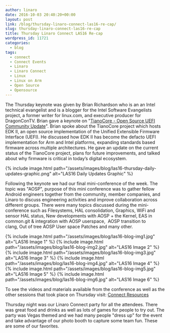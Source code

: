 ```yaml
---
author: linaro
date: 2016-10-03 20:40:20+00:00
layout: post
link: /blog/thursday-linaro-connect-las16-re-cap/
slug: thursday-linaro-connect-las16-re-cap
title: Thursday Linaro Connect LAS16 Re-cap
wordpress_id: 11721
categories:
  - blog
tags:
  - connect
  - Connect Events
  - Linaro
  - Linaro Connect
  - Linux
  - Linux on Arm
  - Open Source
  - Opensource
---
```


The Thursday keynote was given by Brian Richardson who is an an Intel technical evangelist and is a blogger for the Intel Software Evangelists project, a former writer for linux.com, and executive producer for DragonConTV. Brian gave a keynote on "[TianoCore - Open Source UEFI Community Update](https://www.youtube.com/watch?v=kQ5X8vqdSu0)". Brian spoke about the TianoCore project which hosts EDK II, an open source implementation of the Unified Extensible Firmware Interface (UEFI). He discussed how EDK II has become the defacto UEFI implementation for Arm and Intel platforms, expanding standards based firmware across multiple architectures. He gave an update on the current status of the TianoCore project, plans for future improvements, and talked about why firmware is critical in today’s digital ecosystem.

{% include image.html path="/assets/images/blog/las16-thursday-daily-updates-graphic.png" alt="LAS16 Daily Updates Graphic" %}

Following the keynote we had our final mini-conference of the week. The topic was "AOSP", purpose of this mini conference was to gather fellow Android engineers together from the community, member companies, and Linaro to discuss engineering activities and improve collaboration across different groups. There were many topics discussed during the mini-conference such as Filesystems, HAL consolidation, Graphics, WiFi and sensor HAL status, New developments with AOSP + the Kernel, EAS in common.git & integration with AOSP userspace,  AOSP transition to clang, Out of tree AOSP User space Patches and many other.

{% include image.html path="/assets/images/blog/las16-blog-img1.jpg" alt="LAS16 Image 1" %}
{% include image.html path="/assets/images/blog/las16-blog-img2.jpg" alt="LAS16 Image 2" %}
{% include image.html path="/assets/images/blog/las16-blog-img3.jpg" alt="LAS16 Image 3" %}
{% include image.html path="/assets/images/blog/las16-blog-img4.jpg" alt="LAS16 Image 4" %}
{% include image.html path="/assets/images/blog/las16-blog-img5.jpg" alt="LAS16 Image 5" %}
{% include image.html path="/assets/images/blog/las16-blog-img6.jpg" alt="LAS16 Image 6" %}

To see the videos and materials available from the conference as well as the other sessions that took place on Thursday visit: [Connect Resources](https://connect.linaro.org/resources/las16/)

Thursday night was our Linaro Connect party for all the attendees. There was great food and drinks as well as lots of games for people to try out. The party was Vegas themed and we had many people "dress up" for the event and take advantage of our photo booth to capture some team fun. These are some of our favorites.

